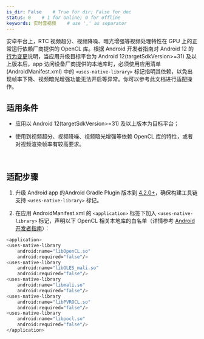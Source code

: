 ```yaml
---
is_dir: False    # True for dir; False for doc
status: 0    # 1 for online; 0 for offline
keywords: 实时音视频    # use ',' as separator
---
```


安卓平台上，RTC 视频超分、视频降噪、暗光增强等视频处理特性在 GPU 上的正常运行依赖厂商提供的 OpenCL 库。根据 Android 开发者指南对 Android 12 的[行为变更](https://developer.android.google.cn/about/versions/12/behavior-changes-12#vendor-libraries)说明，当应用升级目标平台为 Android 12(targetSdkVersion>=31) 及以上版本后，app 访问设备厂商提供的本地库时，必须使用应用清单 (AndroidManifest.xml) 中的 `<uses-native-library>` 标记指明其依赖，以免出现帧率下降、视频暗光增强功能无法开启等异常。你可以参考此文档进行适配操作。
<br>

## 适用条件

- 应用以 Android 12(targetSdkVersion>=31) 及以上版本为目标平台；
	
- 使用到视频超分、视频降噪、视频暗光增强等依赖 OpenCL 库的特性，或者对视频渲染帧率有较高要求。
	

<br>

## 适配步骤

1. 升级 Android app 的Android Gradle Plugin 版本到 [4.2.0+](https://developer.android.com/studio/past-releases/past-agp-releases/agp-4-2-0-release-notes)，确保构建工具链支持 `<uses-native-library>` 标记。
	
2. 在应用 AndroidManifest.xml 的 `<application>` 标签下加入 `<uses-native-library>` 标记，声明以下 OpenCL 相关本地库的白名单（详情参考 [Android 开发者指南](https://developer.android.com/guide/topics/manifest/uses-native-library-element)）：
	

  ```bash
<application>
  <uses-native-library
      android:name="libOpenCL.so"
      android:required="false"/>
  <uses-native-library
      android:name="libGLES_mali.so"
      android:required="false"/>
  <uses-native-library
      android:name="libmali.so"
      android:required="false"/>
  <uses-native-library
      android:name="libPVROCL.so"
      android:required="false"/>
  <uses-native-library
      android:name="libpocl.so"
      android:required="false"/>
 </application>
```
